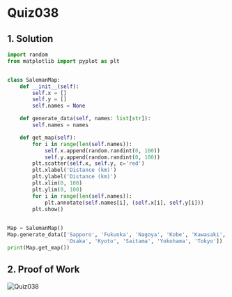 # Quiz038

## 1. Solution

```.py
import random
from matplotlib import pyplot as plt


class SalemanMap:
    def __init__(self):
        self.x = []
        self.y = []
        self.names = None

    def generate_data(self, names: list[str]):
        self.names = names

    def get_map(self):
        for i in range(len(self.names)):
            self.x.append(random.randint(0, 100))
            self.y.append(random.randint(0, 100))
        plt.scatter(self.x, self.y, c='red')
        plt.xlabel('Distance (km)')
        plt.ylabel('Distance (km)')
        plt.xlim(0, 100)
        plt.ylim(0, 100)
        for i in range(len(self.names)):
            plt.annotate(self.names[i], (self.x[i], self.y[i]))
        plt.show()
            

Map = SalemanMap()
Map.generate_data(['Sapporo', 'Fukuoka', 'Nagoya', 'Kobe', 'Kawasaki',
                   'Osaka', 'Kyoto', 'Saitama', 'Yokohama', 'Tokyo'])
print(Map.get_map())
```
## 2. Proof of Work

![Quiz038](https://github.com/AntGra25/unit3-CS24/assets/142757981/7abb4847-7fff-4b96-92f2-8ba51b96c815)
